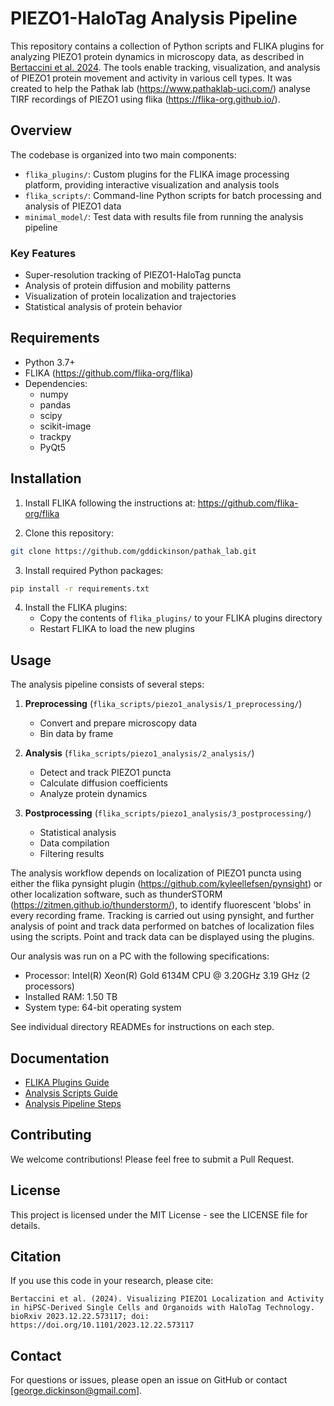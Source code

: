 # PIEZO1-HaloTag Analysis Pipeline

This repository contains a collection of Python scripts and FLIKA plugins for analyzing PIEZO1 protein dynamics in microscopy data, as described in [Bertaccini et al. 2024](https://doi.org/10.1101/2023.12.22.573117). The tools enable tracking, visualization, and analysis of PIEZO1 protein movement and activity in various cell types. It was created to help the Pathak lab (https://www.pathaklab-uci.com/) analyse TIRF recordings of PIEZO1 using flika (https://flika-org.github.io/).

## Overview

The codebase is organized into two main components:

- `flika_plugins/`: Custom plugins for the FLIKA image processing platform, providing interactive visualization and analysis tools
- `flika_scripts/`: Command-line Python scripts for batch processing and analysis of PIEZO1 data
- `minimal_model/`: Test data with results file from running the analysis pipeline

### Key Features

- Super-resolution tracking of PIEZO1-HaloTag puncta
- Analysis of protein diffusion and mobility patterns 
- Visualization of protein localization and trajectories
- Statistical analysis of protein behavior

## Requirements

- Python 3.7+
- FLIKA (https://github.com/flika-org/flika)
- Dependencies:
  - numpy
  - pandas 
  - scipy
  - scikit-image
  - trackpy
  - PyQt5

## Installation

1. Install FLIKA following the instructions at: https://github.com/flika-org/flika

2. Clone this repository:
```bash
git clone https://github.com/gddickinson/pathak_lab.git
```

3. Install required Python packages:
```bash
pip install -r requirements.txt
```

4. Install the FLIKA plugins:
   - Copy the contents of `flika_plugins/` to your FLIKA plugins directory
   - Restart FLIKA to load the new plugins

## Usage

The analysis pipeline consists of several steps:

1. **Preprocessing** (`flika_scripts/piezo1_analysis/1_preprocessing/`)
   - Convert and prepare microscopy data
   - Bin data by frame

2. **Analysis** (`flika_scripts/piezo1_analysis/2_analysis/`)
   - Detect and track PIEZO1 puncta
   - Calculate diffusion coefficients
   - Analyze protein dynamics
   
3. **Postprocessing** (`flika_scripts/piezo1_analysis/3_postprocessing/`)
   - Statistical analysis
   - Data compilation
   - Filtering results

The analysis workflow depends on localization of PIEZO1 puncta using either the flika pynsight plugin (https://github.com/kyleellefsen/pynsight) or other localization software, such as thunderSTORM (https://zitmen.github.io/thunderstorm/), to identify fluorescent 'blobs' in every recording frame. Tracking is carried out using pynsight, and further analysis of point and track data performed on batches of localization files using the scripts. Point and track data can be displayed using the plugins.

Our analysis was run on a PC with the following specifications:
   - Processor:	Intel(R) Xeon(R) Gold 6134M CPU @ 3.20GHz   3.19 GHz  (2 processors)
   - Installed RAM:	1.50 TB
   - System type:	64-bit operating system

See individual directory READMEs for instructions on each step.

## Documentation

- [FLIKA Plugins Guide](flika_plugins/README.md)
- [Analysis Scripts Guide](flika_scripts/README.md)
- [Analysis Pipeline Steps](flika_scripts/piezo1_analysis/2_analysis/Step_1_instruction.md)

## Contributing

We welcome contributions! Please feel free to submit a Pull Request.

## License

This project is licensed under the MIT License - see the LICENSE file for details.

## Citation

If you use this code in your research, please cite:
```
Bertaccini et al. (2024). Visualizing PIEZO1 Localization and Activity in hiPSC-Derived Single Cells and Organoids with HaloTag Technology. 
bioRxiv 2023.12.22.573117; doi: https://doi.org/10.1101/2023.12.22.573117
```

## Contact

For questions or issues, please open an issue on GitHub or contact [george.dickinson@gmail.com].
